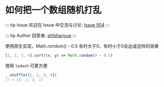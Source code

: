 # 如何把一个数组随机打乱



::: tip Issue 
 欢迎在 Issue 中交流与讨论: [Issue 504](https://github.com/shfshanyue/Daily-Question/issues/504) 
:::

::: tip Author 
回答者: [shfshanyue](https://github.com/shfshanyue) 
:::

使用原生实现，Math.rondom() - 0.5 有时大于0，有时小于0会达成这样的效果

``` js
[1, 2, 3, 4].sort((x, y) => Math.random() - 0.5)
```

借用 `lodash` 可更方便

``` js
_.shuffle([1, 2, 3, 4])
//-> [3, 2, 4, 1]
```